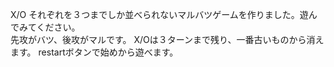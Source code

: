X/O それぞれを３つまでしか並べられないマルバツゲームを作りました。遊んでみてください。<br>
先攻がバツ、後攻がマルです。
X/Oは３ターンまで残り、一番古いものから消えます。
restartボタンで始めから遊べます。
